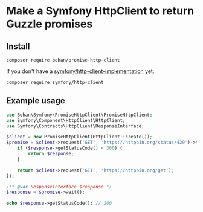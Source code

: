 # Make a Symfony HttpClient to return Guzzle promises

## Install

```shell script
composer require bohan/promise-http-client
```

If you don't have a [symfony/http-client-implementation](https://packagist.org/providers/symfony/http-client-implementation) yet:

```shell script
composer require symfony/http-client
```

## Example usage

```php
use Bohan\Symfony\PromiseHttpClient\PromiseHttpClient;
use Symfony\Component\HttpClient\HttpClient;
use Symfony\Contracts\HttpClient\ResponseInterface;

$client = new PromiseHttpClient(HttpClient::create());
$promise = $client->request('GET', 'https://httpbin.org/status/429')->then(function (ResponseInterface $response) use ($client) {
    if ($response->getStatusCode() < 300) {
        return $response;
    }

    return $client->request('GET', 'https://httpbin.org/get');
});

/** @var ResponseInterface $response */
$response = $promise->wait();

echo $response->getStatusCode(); // 200
```